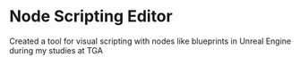 # Node Scripting Editor
Created a tool for visual scripting with nodes like blueprints in Unreal Engine during my studies at TGA
